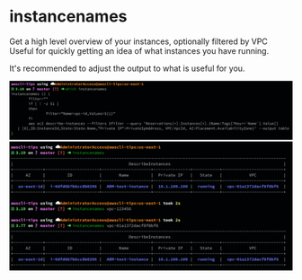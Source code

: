 # instancenames

Get a high level overview of your instances, optionally filtered by VPC
Useful for quickly getting an idea of what instances you have running.

It's recommended to adjust the output to what is useful for you.

![](instancenames.png)
![](instancenames-output.png)